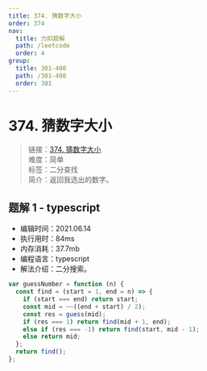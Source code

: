 ```yaml
---
title: 374. 猜数字大小
order: 374
nav:
  title: 力扣题解
  path: /leetcode
  order: 4
group:
  title: 301-400
  path: /301-400
  order: 301
---
```


# 374. 猜数字大小

> 链接：[374. 猜数字大小](https://leetcode-cn.com/problems/guess-number-higher-or-lower/)  
> 难度：简单  
> 标签：二分查找  
> 简介：返回我选出的数字。

## 题解 1 - typescript

- 编辑时间：2021.06.14
- 执行用时：84ms
- 内存消耗：37.7mb
- 编程语言：typescript
- 解法介绍：二分搜索。

```typescript
var guessNumber = function (n) {
  const find = (start = 1, end = n) => {
    if (start === end) return start;
    const mid = ~~((end + start) / 2);
    const res = guess(mid);
    if (res === 1) return find(mid + 1, end);
    else if (res === -1) return find(start, mid - 1);
    else return mid;
  };
  return find();
};
```
